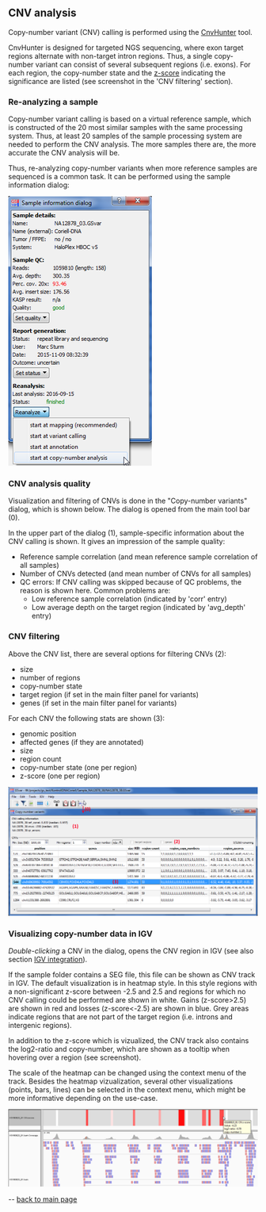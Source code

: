 ## CNV analysis

Copy-number variant (CNV) calling is performed using the [CnvHunter](https://github.com/imgag/ngs-bits/) tool.

CnvHunter is designed for targeted NGS sequencing, where exon target regions alternate with non-target intron regions. Thus, a single copy-number variant can consist of several subsequent regions (i.e. exons). For each region, the copy-number state and the [z-score](https://en.wikipedia.org/wiki/Standard_score) indicating the significance are listed (see screenshot in the 'CNV filtering' section).

### Re-analyzing a sample

Copy-number variant calling is based on a virtual reference sample, which is constructed of the 20 most similar samples with the same processing system. Thus, at least 20 samples of the sample processing system are needed to perform the CNV analysis. The more samples there are, the more accurate the CNV analysis will be.

Thus, re-analyzing copy-number variants when more reference samples are sequenced is a common task. It can be performed using the sample information dialog:

![alt text](cnv_reanalyze.png)

### CNV analysis quality

Visualization and filtering of CNVs is done in the "Copy-number variants" dialog, which is shown below.
The dialog is opened from the main tool bar (0). 

In the upper part of the dialog (1), sample-specific information about the CNV calling is shown. It gives an impression  of the sample quality:

* Reference sample correlation (and mean reference sample correlation of all samples)
* Number of CNVs detected (and mean number of CNVs for all samples)
* QC errors: If CNV calling was skipped because of QC problems, the reason is shown here. Common problems are:
	* Low reference sample correlation (indicated by 'corr' entry)
	* Low average depth on the target region (indicated by 'avg_depth' entry)

### CNV filtering

Above the CNV list, there are several options for filtering CNVs (2):

* size
* number of regions
* copy-number state
* target region (if set in the main filter panel for variants)
* genes (if set in the main filter panel for variants)

For each CNV the following stats are shown (3):

* genomic position
* affected genes (if they are annotated)
* size
* region count
* copy-number state (one per region)
* z-score (one per region)

![alt text](cnv_filtering.png)


### Visualizing copy-number data in IGV

*Double-clicking* a CNV in the dialog, opens the CNV region in IGV (see also section [IGV integration](igv_integration.md)).

If the sample folder contains a SEG file, this file can be shown as CNV track in IGV. The default visualization is in heatmap style. In this style regions with a non-significant z-score between -2.5 and 2.5 and regions for which no CNV calling could be performed are shown in white. Gains (z-score>2.5) are shown in red and losses (z-score<-2.5) are shown in blue. Grey areas indicate regions that are not part of the target region (i.e. introns and intergenic regions).

In addition to the z-score which is vizualized, the CNV track also contains the log2-ratio and copy-number, which are shown as a tooltip when hovering over a region (see screenshot).

The scale of the heatmap can be changed using the context menu of the track. Besides the heatmap vizualization, several other visualizations (points, bars, lines) can be selected in the context menu, which might be more informative depending on the use-case.


![alt text](cnv_visualization.png)

--
[back to main page](index.md)











